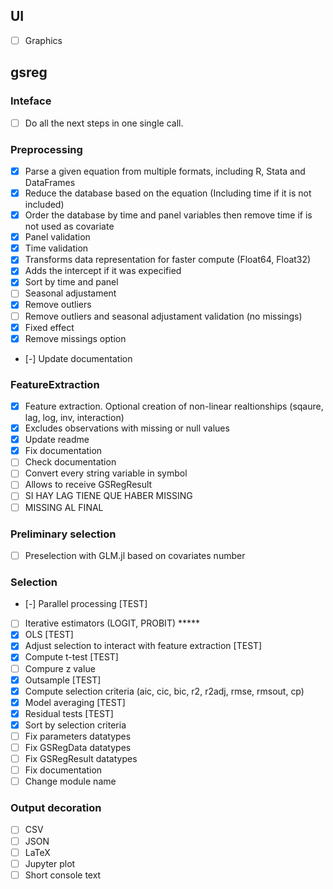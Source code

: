 ## UI
 - [ ] Graphics

## gsreg

### Inteface
 - [ ] Do all the next steps in one single call.

### Preprocessing
 - [X] Parse a given equation from multiple formats, including R, Stata and DataFrames
 - [X] Reduce the database based on the equation (Including time if it is not included)
 - [X] Order the database by time and panel variables then remove time if is not used as covariate
 - [X] Panel validation
 - [X] Time validation
 - [X] Transforms data representation for faster compute (Float64, Float32)
 - [X] Adds the intercept if it was expecified
 - [X] Sort by time and panel
 - [ ] Seasonal adjustament
 - [X] Remove outliers
 - [ ] Remove outliers and seasonal adjustament validation (no missings)
 - [X] Fixed effect
 - [X] Remove missings option
 - [-] Update documentation

### FeatureExtraction
 - [X] Feature extraction. Optional creation of non-linear realtionships (sqaure, lag, log, inv, interaction)
 - [X] Excludes observations with missing or null values
 - [X] Update readme
 - [X] Fix documentation
 - [ ] Check documentation
 - [ ] Convert every string variable in symbol
 - [ ] Allows to receive GSRegResult
 - [ ] SI HAY LAG TIENE QUE HABER MISSING
 - [ ] MISSING AL FINAL

### Preliminary selection
- [ ] Preselection with GLM.jl based on covariates number
 
### Selection
- [-] Parallel processing [TEST]
- [ ] Iterative estimators (LOGIT, PROBIT) *****
- [X] OLS [TEST]
- [X] Adjust selection to interact with feature extraction [TEST]
- [X] Compute t-test [TEST]
- [ ] Compure z value
- [X] Outsample [TEST]
- [X] Compute selection criteria (aic, cic, bic, r2, r2adj, rmse, rmsout, cp)
- [X] Model averaging [TEST]
- [X] Residual tests [TEST]
- [X] Sort by selection criteria
- [ ] Fix parameters datatypes
- [ ] Fix GSRegData datatypes
- [ ] Fix GSRegResult datatypes
- [ ] Fix documentation
- [ ] Change module name

### Output decoration
- [ ] CSV
- [ ] JSON
- [ ] LaTeX
- [ ] Jupyter plot
- [ ] Short console text
